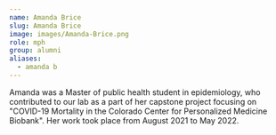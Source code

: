 ```yaml
---
name: Amanda Brice
slug: Amanda Brice
image: images/Amanda-Brice.png
role: mph
group: alumni
aliases:
  - amanda b
---
```


Amanda was a Master of public health student in epidemiology, who contributed to our lab as a part of her capstone project focusing on "COVID-19 Mortality in the Colorado Center for Personalized Medicine Biobank". Her work took place from August 2021 to May 2022.